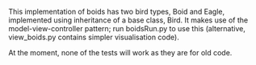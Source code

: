 This implementation of boids has two bird types, Boid and Eagle, implemented using inheritance of a base class, Bird. It makes use of the model-view-controller pattern; run boidsRun.py to use this (alternative, view_boids.py contains simpler visualisation code).

At the moment, none of the tests will work as they are for old code.